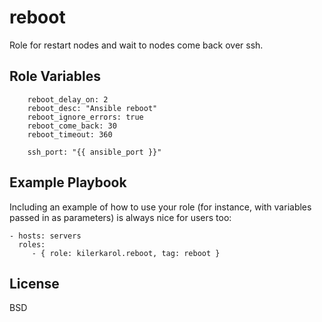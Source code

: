 reboot
=========

Role for restart nodes and wait to nodes come back over ssh.

Role Variables
--------------

```
    reboot_delay_on: 2
    reboot_desc: "Ansible reboot"
    reboot_ignore_errors: true
    reboot_come_back: 30
    reboot_timeout: 360
```

```
    ssh_port: "{{ ansible_port }}"
```

Example Playbook
----------------

Including an example of how to use your role (for instance, with variables passed in as parameters) is always nice for users too:

    - hosts: servers
      roles:
         - { role: kilerkarol.reboot, tag: reboot }

License
-------

BSD
